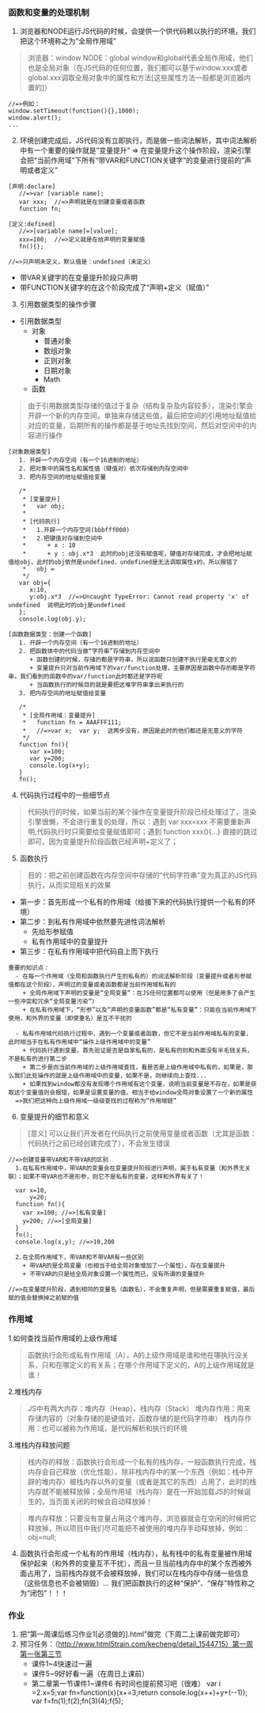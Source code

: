 ### 函数和变量的处理机制
1. 浏览器和NODE运行JS代码的时候，会提供一个供代码赖以执行的环境，我们把这个环境称之为“全局作用域”
> 浏览器：window
> NODE：global
> window和global代表全局作用域，他们也是全局对象（在JS代码的任何位置，我们都可以基于window.xxx或者global.xxx调取全局对象中的属性和方法[这些属性方法一般都是浏览器内置的]）
```
//=>例如：
window.setTimeout(function(){},1000);
window.alert();
...
```

2. 环境创建完成后，JS代码没有立即执行，而是做一些词法解析，其中词法解析中有一个重要的操作就是“变量提升” => 在变量提升这个操作阶段，渲染引擎会把“当前作用域”下所有“带VAR和FUNCTION关键字”的变量进行提前的“声明或者定义”
```
[声明:declare]
   //=>var [variable name];
   var xxx;  //=>声明就是在创建变量或者函数
   function fn;

[定义:defined]
   //=>[variable name]=[value];
   xxx=100;  //=>定义就是在给声明的变量赋值
   fn(){};

//=>只声明未定义，默认值是：undefined（未定义）
```
- 带VAR关键字的在变量提升阶段只声明
- 带FUNCTION关键字的在这个阶段完成了“声明+定义（赋值）”


3. 引用数据类型的操作步骤
- 引用数据类型
    + 对象
        + 普通对象
        + 数组对象
        + 正则对象
        + 日期对象
        + Math
    + 函数

> 由于引用数据类型存储的值过于复杂（结构复杂及内容较多），渲染引擎会开辟一个新的内存空间，单独来存储这些值，最后把空间的引用地址赋值给对应的变量，后期所有的操作都是基于地址先找到空间，然后对空间中的内容进行操作
```
[对象数据类型]
   1. 开辟一个内存空间（有一个16进制的地址）
   2. 把对象中的属性名和属性值（键值对）依次存储到内存空间中
   3. 把内存空间的地址赋值给变量

   /*
    * [变量提升]
    *   var obj;
    *
    * [代码执行]
    *   1.开辟一个内存空间(bbbfff000)
    *   2.把键值对存储到空间中
    *      + x : 10
    *      + y : obj.x*3  此时的obj还没有赋值呢，键值对存储完成，才会把地址赋值给obj，此时的obj依然是undefined，undefined是无法调取属性x的，所以报错了
    *   obj =
    */
   var obj={
      x:10,
      y:obj.x*3  //=>Uncaught TypeError: Cannot read property 'x' of undefined  说明此时的obj是undefined
   };
   console.log(obj.y);

[函数数据类型：创建一个函数]
   1. 开辟一个内存空间（有一个16进制的地址）
   2. 把函数体中的代码当做“字符串”存储到内存空间中
      + 函数创建的时候，存储的都是字符串，所以说函数只创建不执行是毫无意义的
      + 变量提升只对当前作用域下的var/function处理，主要原因是函数中存的都是字符串，我们看到的函数中的var/function此时都还是字符呢
      + 当函数执行的时候目的就是要把这堆字符串拿出来执行的
   3. 把内存空间的地址赋值给变量

   /*
    * [全局作用域：变量提升]
    *   function fn = AAAFFF111;
    *   //=>var x;  var y;  这两步没有，原因是此时的他们都还是无意义的字符
    */
   function fn(){
      var x=100;
      var y=200;
      console.log(x+y);
   }
   fn();
```

4. 代码执行过程中的一些细节点
> 代码执行的时候，如果当前的某个操作在变量提升阶段已经处理过了，渲染引擎很懒，不会进行重复的处理，所以：遇到 var xxx=xxx 不需要重新声明,代码执行时只需要给变量赋值即可；遇到 function xxx(){...} 直接的跳过即可，因为变量提升阶段函数已经声明+定义了；

5. 函数执行
> 目的：把之前创建函数在内存空间中存储的“代码字符串”变为真正的JS代码执行，从而实现相关的效果
- 第一步：首先形成一个私有的作用域（给接下来的代码执行提供一个私有的环境）
- 第二步：到私有作用域中依然要先进性词法解析
    + 先给形参赋值
    + 私有作用域中的变量提升
- 第三步：在私有作用域中把代码自上而下执行

```
重要的知识点：
  - 在每一个作用域（全局和函数执行产生的私有的）的词法解析阶段（变量提升或者形参赋值都在这个阶段），声明过的变量或者函数都是当前作用域私有的
    + 全局作用域下声明的变量是“全局变量”：在JS任何位置都可以使用（但是用多了会产生一些冲突和冗余“全局变量污染”）
    + 在私有作用域下，“形参”以及“声明的变量函数”都是“私有变量”：只能在当前作用域下使用，和外界的变量（即使重名）是互不干扰的

  - 私有作用域代码执行过程中，遇到一个变量或者函数，但它不是当前作用域私有的变量，此时相当于在私有作用域中“操作上级作用域中的变量”
    + 代码执行遇到变量，首先验证是否是自家私有的，是私有的则和外面没有半毛钱关系，不是私有的进行第二步
    + 第二步是向当前作用域的上级作用域查找，看是否是上级作用域中私有的，如果是，那么我们此处操作的就是上级作用域中的变量，如果不是，则继续向上查找...
    + 如果找到window都没有发现哪个作用域有这个变量，说明当前变量是不存在，如果是获取这个变量值则会报错，如果是设置变量的值，相当于给window全局对象设置了一个新的属性
  =>我们把这种向上级作用域一级级查找的过程称为“作用域链”
```

6. 变量提升的细节和意义
> [意义]
> 可以让我们开发者在代码执行之前使用变量或者函数（尤其是函数：代码执行之前已经创建完成了），不会发生错误

```
//=>创建变量带VAR和不带VAR的区别
  1.在私有作用域中，带VAR的变量会在变量提升阶段进行声明，属于私有变量（和外界无关联）；如果不带VAR也不是形参，则它不是私有的变量，这样和外界有关了！

  var x=10,
      y=20;
  function fn(){
    var x=100; //=>[私有变量]
    y=200; //=>[全局变量]
  }
  fn();
  console.log(x,y); //=>10,200

  2.在全局作用域下，带VAR和不带VAR有一些区别
    + 带VAR的是全局变量（也相当于给全局对象增加了一个属性），存在变量提升
    + 不带VAR的只是给全局对象设置一个属性而已，没有所谓的变量提升

```

```
//=>在变量提升阶段，遇到相同的变量名（函数名），不会重复声明，但是需要重复赋值，最后赋的值会替换掉之前赋的值
```

### 作用域

1.如何查找当前作用域的上级作用域
> 函数执行会形成私有作用域（A），A的上级作用域是谁和他在哪执行没关系，只和在哪定义的有关系；在哪个作用域下定义的，A的上级作用域就是谁！

2.堆栈内存
> JS中有两大内存：堆内存（Heap）、栈内存（Stack）
> 堆内存作用：用来存储内容的（对象存储的是键值对，函数存储的是代码字符串）
> 栈内存作用：也可以被称为作用域，是代码解析和执行的环境

3.堆栈内存释放问题
> 栈内存的释放：函数执行会形成一个私有的栈内存，一般函数执行完成，栈内存会自己释放（优化性能），除非栈内存中的某一个东西（例如：栈中开辟的堆内存）被栈内存以外的变量（或者是其它的东西）占用了，此时的栈内存就不能被释放掉；全局作用域（栈内存）是在一开始加载JS的时候诞生的，当页面关闭的时候会自动释放掉！

> 堆内存释放：只要没有变量占用这个堆内存，浏览器就会在空闲的时候把它释放掉，所以项目中我们尽可能把不被使用的堆内存手动释放掉，例如：obj=null;

4. 函数执行会形成一个私有的作用域（栈内存），私有栈中的私有变量被作用域保护起来（和外界的变量互不干扰），而且一旦当前栈内存中的某个东西被外面占用了，当前栈内存就不会被释放掉，我们可以在栈内存中存储一些信息（这些信息也不会被销毁）... 我们把函数执行的这种“保护”、“保存”特性称之为“闭包”！！！

### 作业
1. 把“第一周课后练习作业1[必须做的].html”做完（下周二上课前做完即可）
2. 预习任务：（http://www.html5train.com/kecheng/detail_1544715）第一周第一张第三节
    + 课件1~4快速过一遍
    + 课件5~9好好看一遍（在周日上课前）
    + 第二章第一节课件1~课件6 有时间也提前预习吧（很难）
var i =2.x=5;var fn=function(x){x+=3;return console.log(x++)+y+(--1)};
var f=fn(1);f(2);fn(3)(4);f(5);









